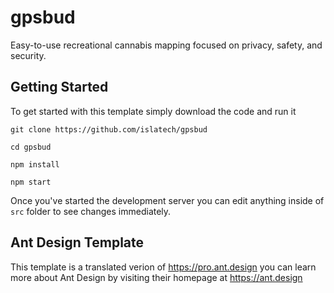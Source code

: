 # gpsbud
Easy-to-use recreational cannabis mapping focused on privacy, safety, and security.


## Getting Started

To get started with this template simply download the code and run it

```
git clone https://github.com/islatech/gpsbud

cd gpsbud

npm install

npm start
```

Once you've started the development server you can edit anything inside of `src` folder to see changes immediately.

## Ant Design Template

This template is a translated verion of https://pro.ant.design you can learn more about Ant Design by visiting their homepage at https://ant.design
